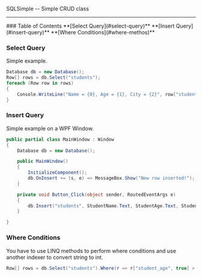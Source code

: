 SQLSimple -- Simple CRUD class
<hr>
### Table of Contents
**[Select Query](#select-query)**
**[Insert Query](#insert-query)**
**[Where Conditions](#where-methos)**

### Select Query
Simple example.
```c#
Database db = new Database();
Row[] rows = db.Select("students");
foreach (Row row in rows)
{
    Console.WriteLine("Name = {0}, Age = {1}, City = {2}", row["student_name"], row["student_age"], row["student_city"]);
}
```

### Insert Query
Simple example on a WPF Window.
```c#
public partial class MainWindow : Window
{
    Database db = new Database();

    public MainWindow()
    {
        InitializeComponent();
        db.OnInsert += (s, e) => MessageBox.Show("New row inserted!");
    }

    private void Button_Click(object sender, RoutedEventArgs e)
    {
        db.Insert("students", StudentName.Text, StudentAge.Text, StudentCity.Text);
    }

}
```

### Where Conditions
You have to use LINQ methods to perform where conditions and use another indexer to convert string to int.
```c#
Row[] rows = db.Select("students").Where(r => r["student_age", true] > 17).ToArray();
```

